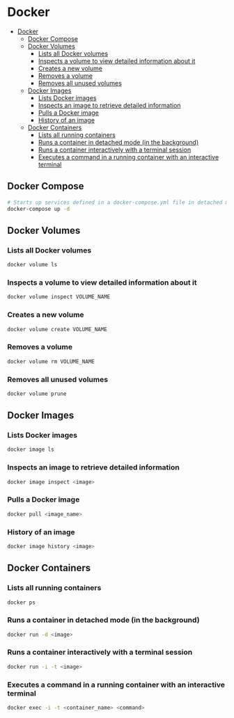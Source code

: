 # Docker

- [Docker](#docker)
  - [Docker Compose](#docker-compose)
  - [Docker Volumes](#docker-volumes)
    - [Lists all Docker volumes](#lists-all-docker-volumes)
    - [Inspects a volume to view detailed information about it](#inspects-a-volume-to-view-detailed-information-about-it)
    - [Creates a new volume](#creates-a-new-volume)
    - [Removes a volume](#removes-a-volume)
    - [Removes all unused volumes](#removes-all-unused-volumes)
  - [Docker Images](#docker-images)
    - [Lists Docker images](#lists-docker-images)
    - [Inspects an image to retrieve detailed information](#inspects-an-image-to-retrieve-detailed-information)
    - [Pulls a Docker image](#pulls-a-docker-image)
    - [History of an image](#history-of-an-image)
  - [Docker Containers](#docker-containers)
    - [Lists all running containers](#lists-all-running-containers)
    - [Runs a container in detached mode (in the background)](#runs-a-container-in-detached-mode-in-the-background)
    - [Runs a container interactively with a terminal session](#runs-a-container-interactively-with-a-terminal-session)
    - [Executes a command in a running container with an interactive terminal](#executes-a-command-in-a-running-container-with-an-interactive-terminal)

## Docker Compose

```bash
# Starts up services defined in a docker-compose.yml file in detached mode (background).
docker-compose up -d
```

## Docker Volumes

### Lists all Docker volumes

```bash
docker volume ls
```

### Inspects a volume to view detailed information about it

```bash
docker volume inspect VOLUME_NAME
```

### Creates a new volume

```bash
docker volume create VOLUME_NAME
```

### Removes a volume

```bash
docker volume rm VOLUME_NAME
```

### Removes all unused volumes

```bash
docker volume prune
```

## Docker Images

### Lists Docker images

```bash
docker image ls
```

### Inspects an image to retrieve detailed information

```bash
docker image inspect <image>
```

### Pulls a Docker image

```bash
docker pull <image_name>
```

### History of an image

```bash
docker image history <image>
```

## Docker Containers

### Lists all running containers

```bash
docker ps
```

### Runs a container in detached mode (in the background)

```bash
docker run -d <image>
```

### Runs a container interactively with a terminal session

```bash
docker run -i -t <image>
```

### Executes a command in a running container with an interactive terminal

```bash
docker exec -i -t <container_name> <command>
```
